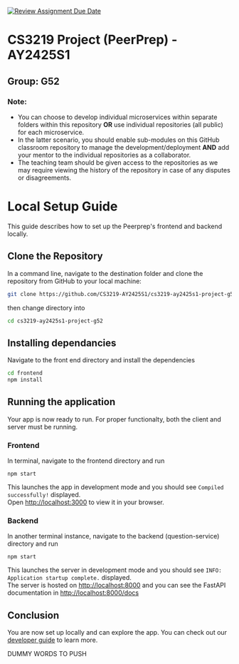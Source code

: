 [![Review Assignment Due Date](https://classroom.github.com/assets/deadline-readme-button-22041afd0340ce965d47ae6ef1cefeee28c7c493a6346c4f15d667ab976d596c.svg)](https://classroom.github.com/a/bzPrOe11)
# CS3219 Project (PeerPrep) - AY2425S1
## Group: G52

### Note: 
- You can choose to develop individual microservices within separate folders within this repository **OR** use individual repositories (all public) for each microservice. 
- In the latter scenario, you should enable sub-modules on this GitHub classroom repository to manage the development/deployment **AND** add your mentor to the individual repositories as a collaborator. 
- The teaching team should be given access to the repositories as we may require viewing the history of the repository in case of any disputes or disagreements. 

# Local Setup Guide

This guide describes how to set up the Peerprep's frontend and backend locally.

## Clone the Repository

In a command line, navigate to the destination folder and clone the repository from GitHub to your local machine:

```bash
git clone https://github.com/CS3219-AY2425S1/cs3219-ay2425s1-project-g52.git
```

then change directory into

```bash
cd cs3219-ay2425s1-project-g52
```

## Installing dependancies

Navigate to the front end directory and install the dependencies

```bash
cd frontend
npm install
```


## Running the application

Your app is now ready to run. For proper functionalty, both the client and server must be running.

### Frontend

In terminal, navigate to the frontend directory and run
```
npm start
```

This launches the app in development mode and you should see `Compiled successfully!` displayed.\
Open [http://localhost:3000](http://localhost:3000) to view it in your browser.

### Backend

In another terminal instance, navigate to the backend (question-service) directory and run
```
npm start
```

This launches the server in development mode and you should see `INFO:     Application startup complete.` displayed.\
The server is hosted on [http://localhost:8000](http://localhost:8000) and you can see the FastAPI documentation in [http://localhost:8000/docs](http://localhost:8000/docs)

## Conclusion

You are now set up locally and can explore the app. You can check out our [developer guide](DeveloperGuide.md) to learn more. 

DUMMY WORDS TO PUSH